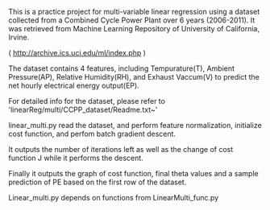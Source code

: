 This is a practice project for multi-variable linear regression using a dataset collected from a Combined Cycle Power Plant over 6 years (2006-2011). It was retrieved from Machine Learning Repository of University of California, Irvine.
  
  ( http://archive.ics.uci.edu/ml/index.php )

The dataset contains 4 features, including Tempurature(T), Ambient Pressure(AP), Relative Humidity(RH), and Exhaust Vaccum(V) to predict the net hourly electrical energy output(EP). 

For detailed info for the dataset, please refer to 'linearReg/multi/CCPP_dataset/Readme.txt~'

linear_multi.py read the dataset, and perform feature normalization, initialize cost function, and perfom batch gradient descent.

It outputs the number of iterations left as well as the change of cost function J while it performs the descent.

Finally it outputs the graph of cost function, final theta values and a sample prediction of PE based on the first row of the dataset.

Linear_multi.py depends on functions from LinearMulti_func.py
